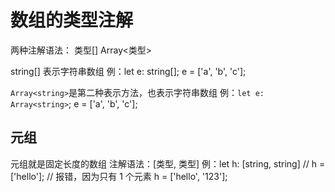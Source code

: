 # 数组的类型注解

两种注解语法：
类型[]
Array<类型>

string[] 表示字符串数组
例：let e: string[];
e = ['a', 'b', 'c'];

`Array<string>`是第二种表示方法，也表示字符串数组
例：`let e: Array<string>`;
e = ['a', 'b', 'c'];

## 元组

元组就是固定长度的数组
注解语法：[类型, 类型]
例：let h: [string, string]
// h = ['hello']; // 报错，因为只有 1 个元素
h = ['hello', '123'];
